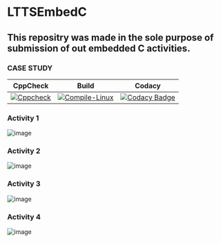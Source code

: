 # LTTSEmbedC

## This repositry was made in the sole purpose of submission of out embedded C activities.

### CASE STUDY

|CppCheck                   |      Build                |     Codacy     |                                       
|--------                   |-------------------------- |-------         |
|[![Cppcheck](https://github.com/Vyaskaushik-vyas/embC-261625/actions/workflows/CodeQulaity.yml/badge.svg)](https://github.com/Vyaskaushik-vyas/embC-261625/actions/workflows/CodeQulaity.yml)|[![Compile-Linux](https://github.com/Vyaskaushik-vyas/embC-261625/actions/workflows/Compile.yml/badge.svg)](https://github.com/Vyaskaushik-vyas/embC-261625/actions/workflows/Compile.yml)|[![Codacy Badge](https://api.codacy.com/project/badge/Grade/d37afe019d8b454390e21659116e72f4)](https://app.codacy.com/gh/Vyaskaushik-vyas/embC-261625?utm_source=github.com&utm_medium=referral&utm_content=Vyaskaushik-vyas/embC-261625&utm_campaign=Badge_Grade_Settings)

### Activity 1
![image](https://user-images.githubusercontent.com/80807460/116388970-0b888d00-a83a-11eb-8a01-7e001bc0fade.png)

### Activity 2

![image](https://user-images.githubusercontent.com/80807460/116389202-52768280-a83a-11eb-8df2-4ed6c3341ac6.png)

### Activity 3

![image](https://user-images.githubusercontent.com/80807460/116397080-c36e6800-a843-11eb-9dfd-859f93b1dd28.png)

### Activity 4
![image](https://user-images.githubusercontent.com/80807460/116504318-a1bdc100-a8d5-11eb-9878-0553ea923c6a.png)

